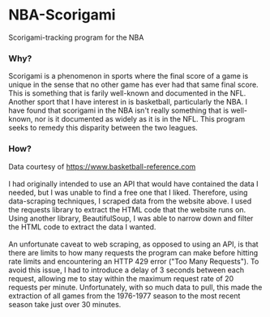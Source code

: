 # NBA-Scorigami

Scorigami-tracking program for the NBA

### Why?
Scorigami is a phenomenon in sports where the final score of a game is unique in the sense that no other game has ever had that same final score. This is something that is farily well-known and documented in the NFL. Another sport that I have interest in is basketball, particularly the NBA. I have found that scorigami in the NBA isn't really something that is well-known, nor is it documented as widely as it is in the NFL. This program seeks to remedy this disparity between the two leagues.

### How?
Data courtesy of https://www.basketball-reference.com <br><br>
I had originally intended to use an API that would have contained the data I needed, but I was unable to find a free one that I liked. Therefore, using data-scraping techniques, I scraped data from the website above. I used the requests library to extract the HTML code that the website runs on. Using another library, BeautifulSoup, I was able to narrow down and filter the HTML code to extract the data I wanted.
<br> <br>
An unfortunate caveat to web scraping, as opposed to using an API, is that there are limits to how many requests the program can make before hitting rate limits and encountering an HTTP 429 error ("Too Many Requests"). To avoid this issue, I had to introduce a delay of 3 seconds between each request, allowing me to stay within the maximum request rate of 20 requests per minute. Unfortunately, with so much data to pull, this made the extraction of all games from the 1976-1977 season to the most recent season take just over 30 minutes. 
